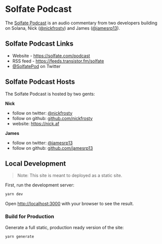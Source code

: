 # Solfate Podcast

The [Solfate Podcast](https://solfate.com/) is an audio commentary from two
developers building on Solana, Nick
([@nickfrosty](https://twitter.com/nickfrosty)) and James
([@jamesrp13](https://twitter.com/jamesrp13)).

## Solfate Podcast Links

- Website - https://solfate.com/podcast
- RSS feed - https://feeds.transistor.fm/solfate
- [@SolfatePod](https://twitter.com/SolfatePod) on Twitter

## Solfate Podcast Hosts

The Solfate Podcast is hosted by two gents:

**Nick**

- follow on twitter: [@nickfrosty](https://twitter.com/nickfrosty)
- follow on github: [github.com/nickfrosty](https://github.com/nickfrosty)
- website: https://nick.af

**James**

- follow on twitter: [@jamesrp13](https://twitter.com/jamesrp13)
- follow on github: [github.com/jamesrp13](https://github.com/jamesrp13)

## Local Development

> Note: This site is meant to deployed as a static site.

First, run the development server:

```bash
yarn dev
```

Open [http://localhost:3000](http://localhost:3000) with your browser to see the
result.

### Build for Production

Generate a full static, production ready version of the site:

```bash
yarn generate
```
